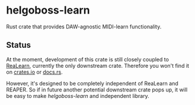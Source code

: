 # helgoboss-learn

Rust crate that provides DAW-agnostic MIDI-learn functionality.

## Status

At the moment, development of this crate is still closely coupled to [ReaLearn](https://github.com/helgoboss/realearn),
currently the only downstream crate. Therefore you won't find it on [crates.io](https://crates.io/) or
[docs.rs](https://docs.rs/).

However, it's designed to be completely independent of ReaLearn and REAPER. So if in future another potential
downstream crate pops up, it will be easy to make *helgoboss-learn* and independent library.     
